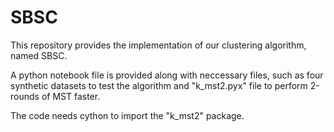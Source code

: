 # SBSC
This repository provides the implementation of our clustering algorithm, named SBSC.

A python notebook file is provided along with neccessary files, such as four synthetic datasets to test the algorithm and "k_mst2.pyx" file to perform 2-rounds of MST faster.

The code needs cython to import the "k_mst2" package.

